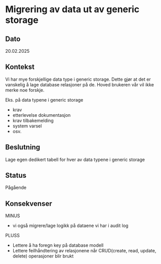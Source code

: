 
# Migrering av data ut av generic storage

## Dato

20.02.2025

## Kontekst
Vi har mye forskjellige data type i generic storage. Dette gjør at det er vanskelig å lage database relasjoner på de. 
Hoved brukeren vår vil ikke merke noe forskje.


Eks. på data typene i generic storage
- krav
- etterlevelse dokumentasjon
- krav tilbakemelding
- system varsel
- osv.

  


## Beslutning
Lage egen dedikert tabell for hver av data typene i generic storage

## Status
Pågående

## Konsekvenser
MINUS
- vi også migrere/lage logikk på dataene vi har i audit log

PLUSS
+ Lettere å ha foregn key på database modell
+ Lettere feilhåndtering av relasjonene når CRUD(create, read, update, delete) operasjoner blir brukt
